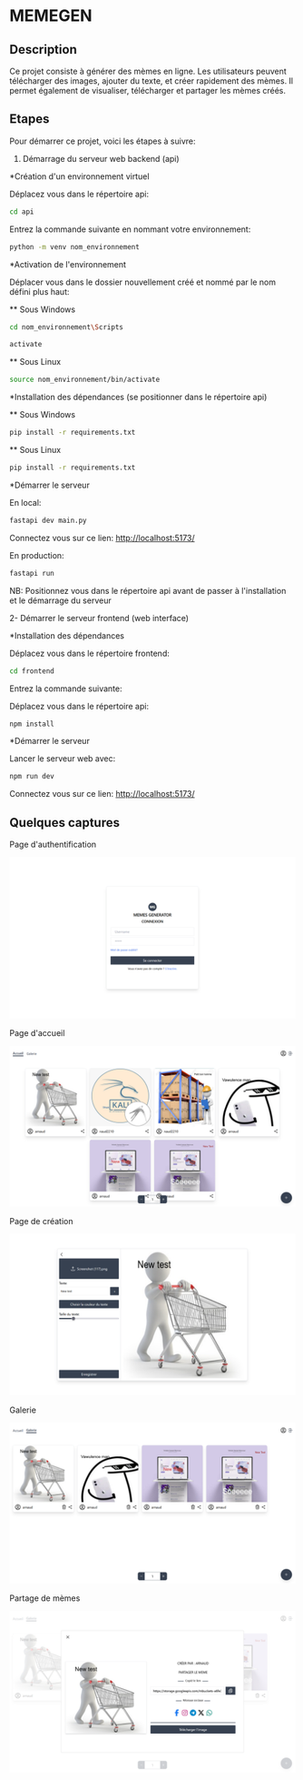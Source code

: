 # MEMEGEN

## Description
Ce projet consiste à générer des mèmes en ligne. Les utilisateurs peuvent télécharger des images, ajouter du texte, et créer rapidement des mèmes. Il permet également de visualiser, télécharger et partager les mèmes créés.

## Etapes
Pour démarrer ce projet, voici les étapes à suivre:

1. Démarrage du serveur web backend (api)

*Création d'un environnement virtuel

Déplacez vous dans le répertoire api:

```bash
cd api
```

Entrez la commande suivante en nommant votre environnement:

```bash
python -m venv nom_environnement
```

*Activation de l'environnement

Déplacer vous dans le dossier nouvellement créé et nommé par le nom défini plus haut:

** Sous Windows

```bash
cd nom_environnement\Scripts
```

```bash
activate
```

** Sous Linux

```bash
source nom_environnement/bin/activate
```

*Installation des dépendances (se positionner dans le répertoire api)

** Sous Windows

```bash
pip install -r requirements.txt
```

** Sous Linux

```bash
pip install -r requirements.txt
```

*Démarrer le serveur

En local:

```bash
fastapi dev main.py
```

Connectez vous sur ce lien: [http://localhost:5173/](http://127.0.0.1:8000/docs)

En production:

```bash
fastapi run
```

NB: Positionnez vous dans le répertoire api avant de passer à l'installation et le démarrage du serveur

2- Démarrer le serveur frontend (web interface)

*Installation des dépendances

Déplacez vous dans le répertoire frontend:

```bash
cd frontend
```

Entrez la commande suivante:

Déplacez vous dans le répertoire api:

```bash
npm install
```

*Démarrer le serveur

Lancer le serveur web avec:

```bash
npm run dev
```

Connectez vous sur ce lien: [http://localhost:5173/](http://localhost:5173/)

## Quelques captures

Page d'authentification

<img src="screens/login.png">

Page d'accueil

<img src="screens/home.png">

Page de création

<img src="screens/creation.png">

Galerie

<img src="screens/gallery.png">

Partage de mèmes

<img src="screens/share.png">
